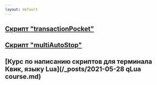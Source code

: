 ```yaml
---
layout: default
---
```


## [Скрипт "transactionPocket"](/_posts/2021-01-10-transactionPocket-post.md)
## [Скрипт "multiAutoStop"](/_posts/2021-03-14-multiAutoStop.md)
## [Курс по написанию скриптов для терминала Квик, языку Lua](/_posts/2021-05-28 qLua course.md)

